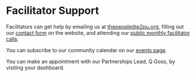 # Facilitator Support

Facilitators can get help by emailing us at thepeople@p2pu.org, filling out our [contact form](https://www.p2pu.org/en/help/) on the website, and attending our [public monthly facilitator calls](https://www.p2pu.org/en/events/).&#x20;

You can subscribe to our community calendar on our [events page](https://www.p2pu.org/en/events/).

You can make an appointment with our Partnerships Lead, Q Goss, by visiting your dashboard.

